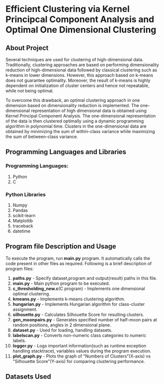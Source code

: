 # Efficient Clustering via Kernel Principcal Component Analysis and Optimal One Dimensional Clustering


## About Project

Several techniques are used for clustering of high-dimensional data. Traditionally, clustering approaches are based on performing dimensionality reduction of high-dimensional data followed by classical clustering such as k-means in lower dimensions. However, this approach based on k-means does not guarantee optimality. Moreover, the result of k-means is highly dependent on initialization of cluster centers and hence not repeatable, while not being optimal.

To overcome this drawback, an optimal clustering approach in one dimension based on dimensionality reduction is implemented.  The one-dimensional representation of high dimensional data is obtained using Kernel Principal Component Analysis. The one-dimensional representation of the data is then clustered optimally using a dynamic programming algorithm in polynomial time. Clusters in the one-dimensional data are obtained by minimizing the sum of within-class variance while maximizing the sum of between-class variance. 


## Programming Languages and Libraries

### Programming Languages:

  1. Python
  2. C
  
 
### Python Libraries

  1. Numpy
  2. Pandas
  3. scikit-learn
  4. Matplotlib
  5. traceback
  6. datetime



## Program file Description and Usage

To execute the program, run **main.py** program. It automatically calls the code present in other files as required. Following is a brief description of program files:

  1. **paths.py** - Specify dataset,program and output(result) paths in this file.
  2. **main.py** - Main python program to be executed.
  3. **c_thresholding_new.c**(C program) - Implements one dimensional optimal clustering.
  4. **kmeans.py** - Implements k-means clustering algorithm.
  5. **hungarian.py** - Implements Hungarian algorithm for class-cluster assignment. 
  6. **silhouette.py** - Calculates Silhouette Score for resulting clusters. 
  7. **gen_moonpairs.py** - Generates specified number of half-moon pairs at random positions, angles in 2 dimensional plane.
  8. **dataset.py** - Used for loading, handling datasets.
  9. **labelscan.py** - Converts non-numeric class categories to numeric labels.
  10. **logger.py** - Logs important information(such as runtime exception handling stacktrace), variables values during the program execution.   
  11. **plot_graph.py** - Plots the graph of "Numbers of Clusters"(X-axis) vs "Silhouette Score"(Y-axis) for comparing clustering performance.
  

## Datasets Used




